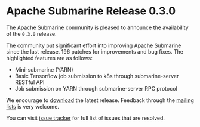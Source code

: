 <!--
Licensed under the Apache License, Version 2.0 (the "License");
you may not use this file except in compliance with the License.
You may obtain a copy of the License at

http://www.apache.org/licenses/LICENSE-2.0

Unless required by applicable law or agreed to in writing, software
distributed under the License is distributed on an "AS IS" BASIS,
WITHOUT WARRANTIES OR CONDITIONS OF ANY KIND, either express or implied.
See the License for the specific language governing permissions and
limitations under the License.
-->

# Apache Submarine Release 0.3.0

The Apache Submarine community is pleased to announce the availability of the `0.3.0` release.

The community put significant effort into improving Apache Submarine since the last release.
196 patches for improvements and bug fixes. The highlighted features are as follows:

- Mini-submarine (YARN)
- Basic Tensorflow job submission to k8s through submarine-server RESTful API
- Job submission on YARN through submarine-server RPC protocol

We encourage to [download](../download) the latest release. Feedback through the [mailing lists](../community/README) is very welcome.

You can visit [issue tracker](https://issues.apache.org/jira/secure/ReleaseNote.jspa?projectId=12322824&version=12345556) for full list of issues that are resolved.
